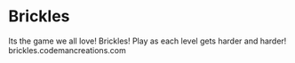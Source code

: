 Brickles
========
Its the game we all love! Brickles! Play as each level gets harder and harder! brickles.codemancreations.com
